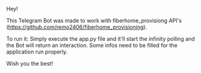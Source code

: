 Hey!

This Telegram Bot was made to work with fiberhome_provisiong API's (https://github.com/remo2406/fiberhome_provisioning).

To run it: Simply execute the app.py file and it'll start the infinity polling and the Bot will return an interaction. 
 
Some infos need to be filled for the application run properly.

Wish you the best!
